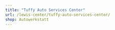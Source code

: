 ```yaml
---
title: "Tuffy Auto Services Center"
url: /lewis-center/tuffy-auto-services-center/
shop: Autowerkstatt
---
```

